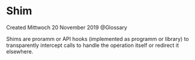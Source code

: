 # Shim
Created Mittwoch 20 November 2019
@Glossary

Shims are proramm or API hooks (implemented as programm or library) to transparently intercept calls to handle the operation itself or redirect it elsewhere.

